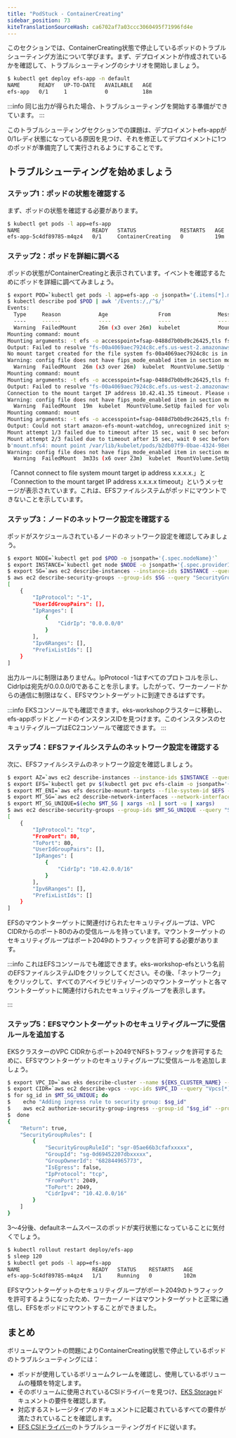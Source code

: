 ```yaml
---
title: "PodStuck - ContainerCreating"
sidebar_position: 73
kiteTranslationSourceHash: ca6702af7a03ccc3060495f71996fd4e
---
```


このセクションでは、ContainerCreating状態で停止しているポッドのトラブルシューティング方法について学びます。まず、デプロイメントが作成されているかを確認して、トラブルシューティングのシナリオを開始しましょう。

```bash
$ kubectl get deploy efs-app -n default
NAME      READY   UP-TO-DATE   AVAILABLE   AGE
efs-app   0/1     1            0           18m
```

:::info
同じ出力が得られた場合、トラブルシューティングを開始する準備ができています。
:::

このトラブルシューティングセクションでの課題は、デプロイメントefs-appが0/1レディ状態になっている原因を見つけ、それを修正してデプロイメントに1つのポッドが準備完了して実行されるようにすることです。

## トラブルシューティングを始めましょう

### ステップ1：ポッドの状態を確認する

まず、ポッドの状態を確認する必要があります。

```bash
$ kubectl get pods -l app=efs-app
NAME                       READY   STATUS              RESTARTS   AGE
efs-app-5c4df89785-m4qz4   0/1     ContainerCreating   0          19m
```

### ステップ2：ポッドを詳細に調べる

ポッドの状態がContainerCreatingと表示されています。イベントを確認するためにポッドを詳細に調べてみましょう。

```bash expectError=true
$ export POD=`kubectl get pods -l app=efs-app -o jsonpath='{.items[*].metadata.name}' | tr ' ' '\n' | grep efs`
$ kubectl describe pod $POD | awk '/Events:/,/^$/'
Events:
  Type     Reason            Age                From               Message
  ----     ------            ----               ----               -------
  Warning  FailedMount       26m (x3 over 26m)  kubelet            MountVolume.SetUp failed for volume "pvc-719c8ef2-5bdb-4638-b4db-7d59b53d21f0" : rpc error: code = Internal desc = Could not mount "fs-00a4069aec7924c8c:/" at "/var/lib/kubelet/pods/b2db07f9-0bae-4324-98e6-e4c978a0bef5/volumes/kubernetes.io~csi/pvc-719c8ef2-5bdb-4638-b4db-7d59b53d21f0/mount": mount failed: exit status 1
Mounting command: mount
Mounting arguments: -t efs -o accesspoint=fsap-0488d7b0bd9c26425,tls fs-00a4069aec7924c8c:/ /var/lib/kubelet/pods/b2db07f9-0bae-4324-98e6-e4c978a0bef5/volumes/kubernetes.io~csi/pvc-719c8ef2-5bdb-4638-b4db-7d59b53d21f0/mount
Output: Failed to resolve "fs-00a4069aec7924c8c.efs.us-west-2.amazonaws.com". The file system mount target ip address cannot be found, please pass mount target ip address via mount options.
No mount target created for the file system fs-00a4069aec7924c8c is in available state yet, please retry in 5 minutes.
Warning: config file does not have fips_mode_enabled item in section mount.. You should be able to find a new config file in the same folder as current config file /etc/amazon/efs/efs-utils.conf. Consider update the new config file to latest config file. Use the default value [fips_mode_enabled = False].Warning: config file does not have fips_mode_enabled item in section mount.. You should be able to find a new config file in the same folder as current config file /etc/amazon/efs/efs-utils.conf. Consider update the new config file to latest config file. Use the default value [fips_mode_enabled = False].
  Warning  FailedMount  26m (x3 over 26m)  kubelet  MountVolume.SetUp failed for volume "pvc-719c8ef2-5bdb-4638-b4db-7d59b53d21f0" : rpc error: code = Internal desc = Could not mount "fs-00a4069aec7924c8c:/" at "/var/lib/kubelet/pods/b2db07f9-0bae-4324-98e6-e4c978a0bef5/volumes/kubernetes.io~csi/pvc-719c8ef2-5bdb-4638-b4db-7d59b53d21f0/mount": mount failed: exit status 1
Mounting command: mount
Mounting arguments: -t efs -o accesspoint=fsap-0488d7b0bd9c26425,tls fs-00a4069aec7924c8c:/ /var/lib/kubelet/pods/b2db07f9-0bae-4324-98e6-e4c978a0bef5/volumes/kubernetes.io~csi/pvc-719c8ef2-5bdb-4638-b4db-7d59b53d21f0/mount
Output: Failed to resolve "fs-00a4069aec7924c8c.efs.us-west-2.amazonaws.com". Cannot connect to file system mount target ip address 10.42.41.35.
Connection to the mount target IP address 10.42.41.35 timeout. Please retry in 5 minutes if the mount target is newly created. Otherwise check your VPC and security group configuration to ensure your file system is reachable via TCP port 2049 from your instance.
Warning: config file does not have fips_mode_enabled item in section mount.. You should be able to find a new config file in the same folder as current config file /etc/amazon/efs/efs-utils.conf. Consider update the new config file to latest config file. Use the default value [fips_mode_enabled = False].Warning: config file does not have fips_mode_enabled item in section mount.. You should be able to find a new config file in the same folder as current config file /etc/amazon/efs/efs-utils.conf. Consider update the new config file to latest config file. Use the default value [fips_mode_enabled = False].
  Warning  FailedMount  19m  kubelet  MountVolume.SetUp failed for volume "pvc-719c8ef2-5bdb-4638-b4db-7d59b53d21f0" : rpc error: code = Internal desc = Could not mount "fs-00a4069aec7924c8c:/" at "/var/lib/kubelet/pods/b2db07f9-0bae-4324-98e6-e4c978a0bef5/volumes/kubernetes.io~csi/pvc-719c8ef2-5bdb-4638-b4db-7d59b53d21f0/mount": mount failed: exit status 32
Mounting command: mount
Mounting arguments: -t efs -o accesspoint=fsap-0488d7b0bd9c26425,tls fs-00a4069aec7924c8c:/ /var/lib/kubelet/pods/b2db07f9-0bae-4324-98e6-e4c978a0bef5/volumes/kubernetes.io~csi/pvc-719c8ef2-5bdb-4638-b4db-7d59b53d21f0/mount
Output: Could not start amazon-efs-mount-watchdog, unrecognized init system "aws-efs-csi-dri"
Mount attempt 1/3 failed due to timeout after 15 sec, wait 0 sec before next attempt.
Mount attempt 2/3 failed due to timeout after 15 sec, wait 0 sec before next attempt.
b'mount.nfs4: mount point /var/lib/kubelet/pods/b2db07f9-0bae-4324-98e6-e4c978a0bef5/volumes/kubernetes.io~csi/pvc-719c8ef2-5bdb-4638-b4db-7d59b53d21f0/mount does not exist'
Warning: config file does not have fips_mode_enabled item in section mount.. You should be able to find a new config file in the same folder as current config file /etc/amazon/efs/efs-utils.conf. Consider update the new config file to latest config file. Use the default value [fips_mode_enabled = False].Warning: config file does not have retry_nfs_mount_command item in section mount.. You should be able to find a new config file in the same folder as current config file /etc/amazon/efs/efs-utils.conf. Consider update the new config file to latest config file. Use the default value [retry_nfs_mount_command = True].
  Warning  FailedMount  3m33s (x6 over 23m)  kubelet  MountVolume.SetUp failed for volume "pvc-719c8ef2-5bdb-4638-b4db-7d59b53d21f0" : rpc error: code = DeadlineExceeded desc = context deadline exceeded
```

「Cannot connect to file system mount target ip address x.x.x.x.」と「Connection to the mount target IP address x.x.x.x timeout」というメッセージが表示されています。これは、EFSファイルシステムがポッドにマウントできないことを示しています。

### ステップ3：ノードのネットワーク設定を確認する

ポッドがスケジュールされているノードのネットワーク設定を確認してみましょう。

```bash
$ export NODE=`kubectl get pod $POD -o jsonpath='{.spec.nodeName}'`
$ export INSTANCE=`kubectl get node $NODE -o jsonpath='{.spec.providerID}' | cut -d'/' -f5`
$ export SG=`aws ec2 describe-instances --instance-ids $INSTANCE --query "Reservations[].Instances[].SecurityGroups[].GroupId" --output text`
$ aws ec2 describe-security-groups --group-ids $SG --query "SecurityGroups[].IpPermissionsEgress[]"
[
    {
        "IpProtocol": "-1",
        "UserIdGroupPairs": [],
        "IpRanges": [
            {
                "CidrIp": "0.0.0.0/0"
            }
        ],
        "Ipv6Ranges": [],
        "PrefixListIds": []
    }
]
```

出力ルールに制限はありません。IpProtocol -1はすべてのプロトコルを示し、CidrIpは宛先が0.0.0.0/0であることを示します。したがって、ワーカーノードからの通信に制限はなく、EFSマウントターゲットに到達できるはずです。

:::info
EKSコンソールでも確認できます。eks-workshopクラスターに移動し、efs-appポッドとノードのインスタンスIDを見つけます。このインスタンスのセキュリティグループはEC2コンソールで確認できます。
<ConsoleButton
  url="https://us-west-2.console.aws.amazon.com/eks/home?region=us-west-2#/clusters/eks-workshop"
  service="eks"
  label="EKSコンソールタブを開く"
/>
:::

### ステップ4：EFSファイルシステムのネットワーク設定を確認する

次に、EFSファイルシステムのネットワーク設定を確認しましょう。

```bash
$ export AZ=`aws ec2 describe-instances --instance-ids $INSTANCE --query "Reservations[*].Instances[*].[Placement.AvailabilityZone]" --output text`
$ export EFS=`kubectl get pv $(kubectl get pvc efs-claim -o jsonpath='{.spec.volumeName}') -o jsonpath='{.spec.csi.volumeHandle}' | cut -d':' -f1`
$ export MT_ENI=`aws efs describe-mount-targets --file-system-id $EFS --query "MountTargets[*].[NetworkInterfaceId]" --output text`
$ export MT_SG=`aws ec2 describe-network-interfaces --network-interface-ids $MT_ENI --query "NetworkInterfaces[*].[Groups[*].GroupId]" --output text`
$ export MT_SG_UNIQUE=$(echo $MT_SG | xargs -n1 | sort -u | xargs)
$ aws ec2 describe-security-groups --group-ids $MT_SG_UNIQUE --query "SecurityGroups[].IpPermissions[]"
[
    {
        "IpProtocol": "tcp",
        "FromPort": 80,
        "ToPort": 80,
        "UserIdGroupPairs": [],
        "IpRanges": [
            {
                "CidrIp": "10.42.0.0/16"
            }
        ],
        "Ipv6Ranges": [],
        "PrefixListIds": []
    }
]
```

EFSのマウントターゲットに関連付けられたセキュリティグループは、VPC CIDRからのポート80のみの受信ルールを持っています。マウントターゲットのセキュリティグループはポート2049のトラフィックを許可する必要があります。

:::info
これはEFSコンソールでも確認できます。eks-workshop-efsという名前のEFSファイルシステムIDをクリックしてください。その後、「ネットワーク」をクリックして、すべてのアベイラビリティゾーンのマウントターゲットと各マウントターゲットに関連付けられたセキュリティグループを表示します。

<ConsoleButton
  url="https://us-west-2.console.aws.amazon.com/efs/home?region=us-west-2#/file-systems"
  service="efs"
  label="EFSコンソールタブを開く"
/>
:::

### ステップ5：EFSマウントターゲットのセキュリティグループに受信ルールを追加する

EKSクラスターのVPC CIDRからポート2049でNFSトラフィックを許可するために、EFSマウントターゲットのセキュリティグループに受信ルールを追加しましょう。

```bash
$ export VPC_ID=`aws eks describe-cluster --name ${EKS_CLUSTER_NAME} --query "cluster.resourcesVpcConfig.vpcId" --output text`
$ export CIDR=`aws ec2 describe-vpcs --vpc-ids $VPC_ID --query "Vpcs[*].CidrBlock" --output text`
$ for sg_id in $MT_SG_UNIQUE; do
$    echo "Adding ingress rule to security group: $sg_id"
$    aws ec2 authorize-security-group-ingress --group-id "$sg_id" --protocol tcp --port 2049 --cidr "$CIDR"
$  done
{
    "Return": true,
    "SecurityGroupRules": [
        {
            "SecurityGroupRuleId": "sgr-05ae66b3cfafxxxxx",
            "GroupId": "sg-0d69452207dbxxxxx",
            "GroupOwnerId": "682844965773",
            "IsEgress": false,
            "IpProtocol": "tcp",
            "FromPort": 2049,
            "ToPort": 2049,
            "CidrIpv4": "10.42.0.0/16"
        }
    ]
}
```

3〜4分後、defaultネームスペースのポッドが実行状態になっていることに気付くでしょう。

```bash timeout=600 hook=fix-3 hookTimeout=600 wait=60
$ kubectl rollout restart deploy/efs-app
$ sleep 120
$ kubectl get pods -l app=efs-app
NAME                       READY   STATUS    RESTARTS   AGE
efs-app-5c4df89785-m4qz4   1/1     Running   0          102m
```

EFSマウントターゲットのセキュリティグループがポート2049のトラフィックを許可するようになったため、ワーカーノードはマウントターゲットと正常に通信し、EFSをポッドにマウントすることができました。

## まとめ

ボリュームマウントの問題によりContainerCreating状態で停止しているポッドのトラブルシューティングには：

- ポッドが使用しているボリュームクレームを確認し、使用しているボリュームの種類を特定します。
- そのボリュームに使用されているCSIドライバーを見つけ、[EKS Storage](https://docs.aws.amazon.com/eks/latest/userguide/storage.html)ドキュメントの要件を確認します。
- 対応するストレージタイプのドキュメントに記載されているすべての要件が満たされていることを確認します。
- [EFS CSIドライバー](https://repost.aws/knowledge-center/eks-troubleshoot-efs-volume-mount-issues)のトラブルシューティングガイドに従います。
